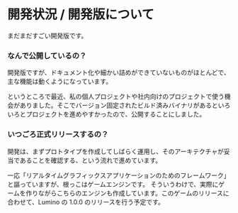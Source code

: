 開発状況 / 開発版について
====================

まだまだすごい開発版です。

### なんで公開しているの？
開発版ですが、ドキュメント化や細かい詰めができていないものがほとんどで、主な機能は動くようになっています。

というところで最近、私の個人プロジェクトや社内向けのプロジェクトで使う機会がありました。そこでバージョン固定されたビルド済みバイナリがあるといろいろとプロジェクトを進めやすかったので、公開することにしました。


### いつごろ正式リリースするの？
開発は、まずプロトタイプを作成してしばらく運用し、そのアーキテクチャが妥当であることを確認する、という流れで進めています。

一応「リアルタイムグラフィックスアプリケーションのためのフレームワーク」と謳っていますが、根っこはゲームエンジンです。
そういうわけで、実際にゲームを作りながらこちらのエンジンも作成しています。このゲームのリリースに合わせて、Lumino の 1.0.0 のリリースを行う予定です。



